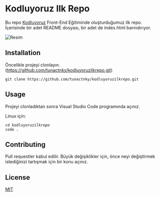 # Kodluyoruz Ilk Repo

Bu repo [Kodluyoruz](http://kodluyoruz.org) Front-End Eğitiminde oluşturduğumuz ilk repo. İçerisinde bir adet README dosyası, bir adet de index.html barındırıyor.

![Resim](https://www.dropbox.com/s/0wpvy309c2v3rm1/firstrepo.JPG?dl=0)

## Installation

Öncelikle projeyi clonlayın. (https://github.com/tunactnky/kodluyoruzilkrepo.git)

```
git clone https://github.com/tunactnky/kodluyoruzilkrepo.git
```

## Usage

Projeyi clonladıktan sonra Visual Studio Code programında açınız.

Linux için:

```
cd kodluyoruzilkrepo
code .
```

## Contributing

Pull requestler kabul edilir. Büyük değişiklikler için, önce neyi değiştirmek istediğinizi tartışmak için bir konu açınız. 

## License

[MIT](https://choosealicense.com/licenses/mit/)
